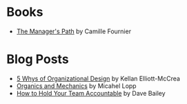 # Books

* [The Manager's Path](https://www.amazon.com/Managers-Path-Leaders-Navigating-Growth-ebook/dp/B06XP3GJ7F/ref=as_li_ss_tl?_encoding=UTF8&qid=&sr=&linkCode=sl1&tag=elidebranc-20&linkId=1a43e979fe579b59c8dab60a385effe3&language=en_US) by Camille Fournier

# Blog Posts


* [5 Whys of Organizational Design](https://kellanem.com/notes/whys-of-organizational-design) by Kellan Elliott-McCrea
* [Organics and Mechanics](http://randsinrepose.com/archives/organics-and-mechanics/) by Micahel Lopp
* [How to Hold Your Team Accountable](https://medium.dave-bailey.com/how-to-hold-your-team-accountable-9fa57bfb315d) by Dave Bailey
